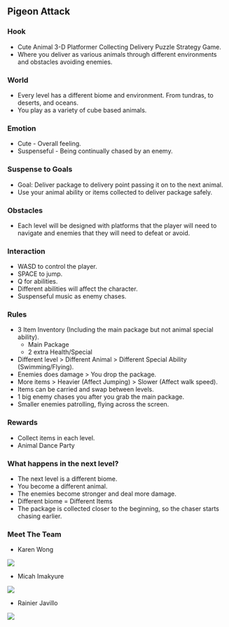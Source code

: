 ## Pigeon Attack

### Hook

  - Cute Animal 3-D Platformer Collecting Delivery Puzzle Strategy Game. 
  - Where you deliver as various animals through different environments and obstacles avoiding enemies.

### World

  - Every level has a different biome and environment. From tundras, to deserts, and oceans.
  - You play as a variety of cube based animals.

### Emotion
  
  - Cute - Overall feeling.
  - Suspenseful - Being continually chased by an enemy.

### Suspense to Goals

  - Goal: Deliver package to delivery point passing it on to the next animal.
  - Use your animal ability or items collected to deliver package safely.

### Obstacles
  
  - Each level will be designed with platforms that the player will need to navigate and enemies that they will need to defeat or avoid.

### Interaction
  
  - WASD to control the player. 
  - SPACE to jump.
  - Q for abilities.
  - Different abilities will affect the character. 
  - Suspenseful music as enemy chases.
  
### Rules

  - 3 Item Inventory (Including the main package but not animal special ability).
    - Main Package
    - 2 extra Health/Special
  - Different level > Different Animal > Different Special Ability (Swimming/Flying).
  - Enemies does damage > You drop the package.
  - More items > Heavier (Affect Jumping) > Slower (Affect walk speed).
  - Items can be carried and swap between levels.
  - 1 big enemy chases you after you grab the main package.
  - Smaller enemies patrolling, flying across the screen. 

### Rewards
  
  - Collect items in each level.
  - Animal Dance Party

### What happens in the next level?
  
  - The next level is a different biome.
  - You become a different animal.
  - The enemies become stronger and deal more damage.
  - Different biome = Different Items
  - The package is collected closer to the beginning, so the chaser starts chasing earlier.

### Meet The Team

  - Karen Wong
  
  ![](images/gc-karen.png)
  
  - Micah Imakyure
  
  ![](images/gc-micah.png)
  
  - Rainier Javillo

  ![](images/gc-rainier.png)
